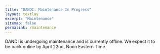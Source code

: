 ```yaml
---
title: "DANDI: Maintenance In Progress"
layout: textlay
excerpt: "Maintenance"
sitemap: false
permalink: /maintenance
---
```


DANDI is undergoing maintenance and is currently offline. We expect it to be back online by April 22nd, Noon Eastern Time.

